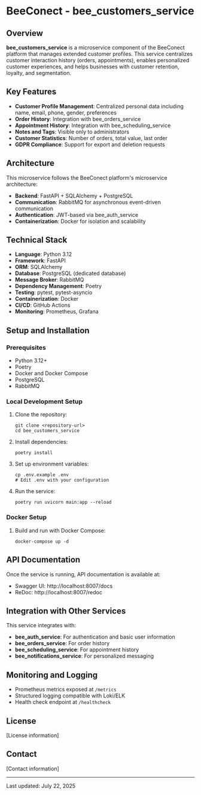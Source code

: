 # BeeConect - bee_customers_service

## Overview

**bee_customers_service** is a microservice component of the BeeConect platform that manages extended customer profiles. This service centralizes customer interaction history (orders, appointments), enables personalized customer experiences, and helps businesses with customer retention, loyalty, and segmentation.

## Key Features

- **Customer Profile Management**: Centralized personal data including name, email, phone, gender, preferences
- **Order History**: Integration with bee_orders_service
- **Appointment History**: Integration with bee_scheduling_service
- **Notes and Tags**: Visible only to administrators
- **Customer Statistics**: Number of orders, total value, last order
- **GDPR Compliance**: Support for export and deletion requests

## Architecture

This microservice follows the BeeConect platform's microservice architecture:
- **Backend**: FastAPI + SQLAlchemy + PostgreSQL
- **Communication**: RabbitMQ for asynchronous event-driven communication
- **Authentication**: JWT-based via bee_auth_service
- **Containerization**: Docker for isolation and scalability

## Technical Stack

- **Language**: Python 3.12
- **Framework**: FastAPI
- **ORM**: SQLAlchemy
- **Database**: PostgreSQL (dedicated database)
- **Message Broker**: RabbitMQ
- **Dependency Management**: Poetry
- **Testing**: pytest, pytest-asyncio
- **Containerization**: Docker
- **CI/CD**: GitHub Actions
- **Monitoring**: Prometheus, Grafana

## Setup and Installation

### Prerequisites

- Python 3.12+
- Poetry
- Docker and Docker Compose
- PostgreSQL
- RabbitMQ

### Local Development Setup

1. Clone the repository:
   ```
   git clone <repository-url>
   cd bee_customers_service
   ```

2. Install dependencies:
   ```
   poetry install
   ```

3. Set up environment variables:
   ```
   cp .env.example .env
   # Edit .env with your configuration
   ```

4. Run the service:
   ```
   poetry run uvicorn main:app --reload
   ```

### Docker Setup

1. Build and run with Docker Compose:
   ```
   docker-compose up -d
   ```

## API Documentation

Once the service is running, API documentation is available at:
- Swagger UI: http://localhost:8007/docs
- ReDoc: http://localhost:8007/redoc

## Integration with Other Services

This service integrates with:
- **bee_auth_service**: For authentication and basic user information
- **bee_orders_service**: For order history
- **bee_scheduling_service**: For appointment history
- **bee_notifications_service**: For personalized messaging

## Monitoring and Logging

- Prometheus metrics exposed at `/metrics`
- Structured logging compatible with Loki/ELK
- Health check endpoint at `/healthcheck`

## License

[License information]

## Contact

[Contact information]

---

Last updated: July 22, 2025